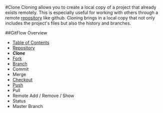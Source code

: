#Clone
Cloning allows you to create a local copy of a project that already exists remotely.
This is especially useful for working with others through a remote [repository](./Repository.md) like github. 
Cloning brings in a local copy that not only includes the project's files but also the history and branches.

##GitFlow Overview
* [Table of Contents](./README.MD)
* [Repository](./Repository.md)
* _**Clone**_
* [Fork](./Forks.md)
* [Branch](./Branches.md)
* Commit
* Merge
* [Checkout](./Checkout.md)
* [Push](./Push.md)
* Pull 
* Remote Add / Remove / Show
* Status
* Master Branch 